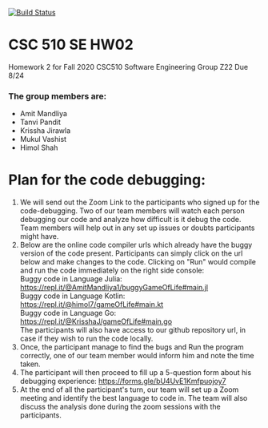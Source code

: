 [![Build Status](https://travis-ci.org/AmitMandliya/gameOfLife.svg?branch=master)](https://travis-ci.org/AmitMandliya/gameOfLife)

# CSC 510 SE HW02
Homework 2 for Fall 2020 CSC510 Software Engineering Group Z22 
Due 8/24

### The group members are:
* Amit Mandliya
* Tanvi Pandit
* Krissha Jirawla
* Mukul Vashist
* Himol Shah

# Plan for the code debugging:

1. We will send out the Zoom Link to the participants who signed up for the code-debugging. Two of our team members will watch each person debugging our code and analyze how difficult is it debug the code. Team members will help out in any set up issues or doubts participants might have.
2. Below are the online code compiler urls which already have the buggy version of the code present. Participants can simply click on the url below and make changes to the code. Clicking on "Run" would compile and run the code immediately on the right side console:<br>
Buggy code in Language Julia: https://repl.it/@AmitMandliya1/buggyGameOfLife#main.jl <br>
Buggy code in Language Kotlin: https://repl.it/@himol7/gameOfLife#main.kt <br>
Buggy code in Language Go: https://repl.it/@KrisshaJ/gameOfLife#main.go <br>
The participants will also have access to our github repository url, in case if they wish to run the code locally.
3. Once, the participant manage to find the bugs and Run the program correctly, one of our team member would inform him and note the time taken.
4. The participant will then proceed to fill up a 5-question form about his debugging experience: https://forms.gle/bU4UvE1Kmfpuojoy7
5. At the end of all the participant's turn, our team will set up a Zoom meeting and identify the best language to code in. The team will also discuss the analysis done during the zoom sessions with the participants.
